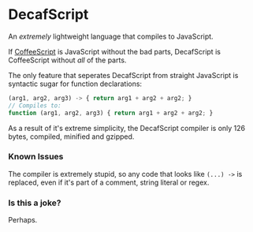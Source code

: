 DecafScript
===========

An *extremely* lightweight language that compiles to JavaScript.

If [CoffeeScript](https://github.com/jashkenas/coffee-script) is JavaScript without the bad parts, DecafScript is CoffeeScript without *all* of the parts.

The only feature that seperates DecafScript from straight JavaScript is syntactic sugar for function declarations:

```javascript
(arg1, arg2, arg3) -> { return arg1 + arg2 + arg2; }
// Compiles to:
function (arg1, arg2, arg3) { return arg1 + arg2 + arg2; }
```

As a result of it's extreme simplicity, the DecafScript compiler is only 126 bytes, compiled, minified and gzipped.

### Known Issues

The compiler is extremely stupid, so any code that looks like `(...) ->` is replaced, even if it's part of a comment, string literal or regex.

### Is this a joke?

Perhaps.
